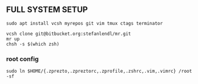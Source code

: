 ## FULL SYSTEM SETUP

```
sudo apt install vcsh myrepos git vim tmux ctags terminator

vcsh clone git@bitbucket.org:stefanlendl/mr.git
mr up
chsh -s $(which zsh)
```

### root config

```
sudo ln $HOME/{.zprezto,.zpreztorc,.zprofile,.zshrc,.vim,.vimrc} /root -sf
```